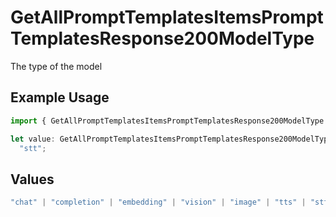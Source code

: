 # GetAllPromptTemplatesItemsPromptTemplatesResponse200ModelType

The type of the model

## Example Usage

```typescript
import { GetAllPromptTemplatesItemsPromptTemplatesResponse200ModelType } from "orq-poc-typescript-multi-env-version/models/operations";

let value: GetAllPromptTemplatesItemsPromptTemplatesResponse200ModelType =
  "stt";
```

## Values

```typescript
"chat" | "completion" | "embedding" | "vision" | "image" | "tts" | "stt" | "rerank"
```